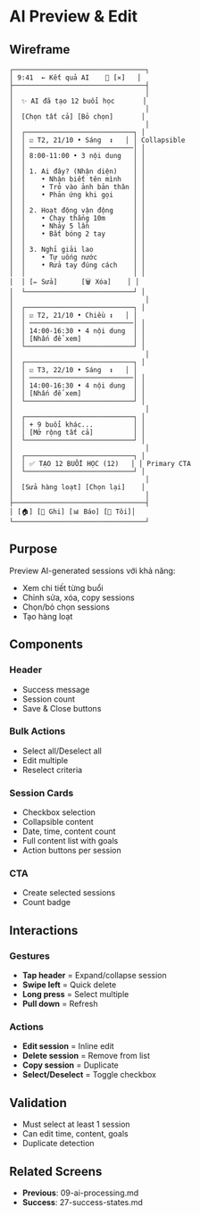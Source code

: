# AI Preview & Edit

## Wireframe

```
┌─────────────────────────────────┐
│ 9:41  ← Kết quả AI    💾 [✕]   │
├─────────────────────────────────┤
│                                 │
│  ✨ AI đã tạo 12 buổi học       │
│                                 │
│  [Chọn tất cả] [Bỏ chọn]       │
│                                 │
│  ┌───────────────────────────┐ │
│  │ ☑️ T2, 21/10 • Sáng  ↕️   │ │ Collapsible
│  │ ──────────────────────────│ │
│  │ 8:00-11:00 • 3 nội dung   │ │
│  │                           │ │
│  │ 1. Ai đây? (Nhận diện)    │ │
│  │    • Nhận biết tên mình   │ │
│  │    • Trỏ vào ảnh bản thân │ │
│  │    • Phản ứng khi gọi     │ │
│  │                           │ │
│  │ 2. Hoạt động vận động     │ │
│  │    • Chạy thẳng 10m       │ │
│  │    • Nhảy 5 lần           │ │
│  │    • Bắt bóng 2 tay       │ │
│  │                           │ │
│  │ 3. Nghỉ giải lao          │ │
│  │    • Tự uống nước         │ │
│  │    • Rửa tay đúng cách    │ │
│  │                           │ │
│  │ [✏️ Sửa]      [🗑️ Xóa]    │ │
│  └───────────────────────────┘ │
│                                 │
│  ┌───────────────────────────┐ │
│  │ ☑️ T2, 21/10 • Chiều ↕️   │ │
│  │ ──────────────────────────│ │
│  │ 14:00-16:30 • 4 nội dung  │ │
│  │ [Nhấn để xem]             │ │
│  └───────────────────────────┘ │
│                                 │
│  ┌───────────────────────────┐ │
│  │ ☑️ T3, 22/10 • Sáng  ↕️   │ │
│  │ ──────────────────────────│ │
│  │ 14:00-16:30 • 4 nội dung  │ │
│  │ [Nhấn để xem]             │ │
│  └───────────────────────────┘ │
│                                 │
│  ┌───────────────────────────┐ │
│  │ + 9 buổi khác...          │ │
│  │ [Mở rộng tất cả]          │ │
│  └───────────────────────────┘ │
│                                 │
│  ┌───────────────────────────┐ │
│  │ ✅ TẠO 12 BUỔI HỌC (12)   │ │ Primary CTA
│  └───────────────────────────┘ │
│                                 │
│  [Sửa hàng loạt] [Chọn lại]    │
│                                 │
├─────────────────────────────────┤
│ [🏠] [📝 Ghi] [📊 Báo] [👤 Tôi]│
└─────────────────────────────────┘
```

## Purpose

Preview AI-generated sessions với khả năng:

- Xem chi tiết từng buổi
- Chỉnh sửa, xóa, copy sessions
- Chọn/bỏ chọn sessions
- Tạo hàng loạt

## Components

### Header

- Success message
- Session count
- Save & Close buttons

### Bulk Actions

- Select all/Deselect all
- Edit multiple
- Reselect criteria

### Session Cards

- Checkbox selection
- Collapsible content
- Date, time, content count
- Full content list with goals
- Action buttons per session

### CTA

- Create selected sessions
- Count badge

## Interactions

### Gestures

- **Tap header** = Expand/collapse session
- **Swipe left** = Quick delete
- **Long press** = Select multiple
- **Pull down** = Refresh

### Actions

- **Edit session** = Inline edit
- **Delete session** = Remove from list
- **Copy session** = Duplicate
- **Select/Deselect** = Toggle checkbox

## Validation

- Must select at least 1 session
- Can edit time, content, goals
- Duplicate detection

## Related Screens

- **Previous**: 09-ai-processing.md
- **Success**: 27-success-states.md
